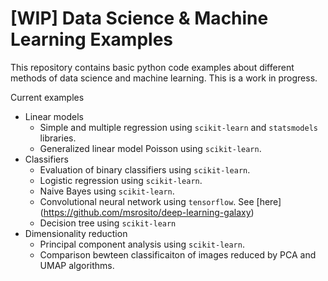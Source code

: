 # [WIP] Data Science & Machine Learning Examples

This repository contains basic python code examples about different methods of data science and machine learning. This is a work in progress.

Current examples

- Linear models
    - Simple and multiple regression using `scikit-learn` and `statsmodels` libraries.
    - Generalized linear model Poisson using `scikit-learn`.
- Classifiers
    - Evaluation of binary classifiers using `scikit-learn`.
    - Logistic regression using `scikit-learn`.
    - Naive Bayes using `scikit-learn`.
    - Convolutional neural network using `tensorflow`. See [here]
    (https://github.com/msrosito/deep-learning-galaxy)
    - Decision tree using `scikit-learn`
- Dimensionality reduction
    - Principal component analysis using `scikit-learn`.
    - Comparison bewteen classificaiton of images reduced by PCA and UMAP algorithms.
